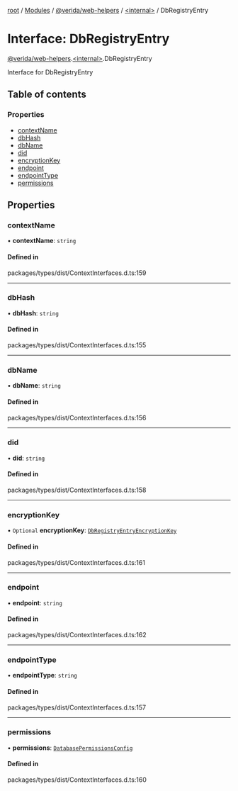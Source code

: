 [root](../README.md) / [Modules](../modules.md) / [@verida/web-helpers](../modules/verida_web_helpers.md) / [<internal\>](../modules/verida_web_helpers._internal_.md) / DbRegistryEntry

# Interface: DbRegistryEntry

[@verida/web-helpers](../modules/verida_web_helpers.md).[<internal\>](../modules/verida_web_helpers._internal_.md).DbRegistryEntry

Interface for DbRegistryEntry

## Table of contents

### Properties

- [contextName](verida_web_helpers._internal_.DbRegistryEntry.md#contextname)
- [dbHash](verida_web_helpers._internal_.DbRegistryEntry.md#dbhash)
- [dbName](verida_web_helpers._internal_.DbRegistryEntry.md#dbname)
- [did](verida_web_helpers._internal_.DbRegistryEntry.md#did)
- [encryptionKey](verida_web_helpers._internal_.DbRegistryEntry.md#encryptionkey)
- [endpoint](verida_web_helpers._internal_.DbRegistryEntry.md#endpoint)
- [endpointType](verida_web_helpers._internal_.DbRegistryEntry.md#endpointtype)
- [permissions](verida_web_helpers._internal_.DbRegistryEntry.md#permissions)

## Properties

### contextName

• **contextName**: `string`

#### Defined in

packages/types/dist/ContextInterfaces.d.ts:159

___

### dbHash

• **dbHash**: `string`

#### Defined in

packages/types/dist/ContextInterfaces.d.ts:155

___

### dbName

• **dbName**: `string`

#### Defined in

packages/types/dist/ContextInterfaces.d.ts:156

___

### did

• **did**: `string`

#### Defined in

packages/types/dist/ContextInterfaces.d.ts:158

___

### encryptionKey

• `Optional` **encryptionKey**: [`DbRegistryEntryEncryptionKey`](verida_web_helpers._internal_.DbRegistryEntryEncryptionKey.md)

#### Defined in

packages/types/dist/ContextInterfaces.d.ts:161

___

### endpoint

• **endpoint**: `string`

#### Defined in

packages/types/dist/ContextInterfaces.d.ts:162

___

### endpointType

• **endpointType**: `string`

#### Defined in

packages/types/dist/ContextInterfaces.d.ts:157

___

### permissions

• **permissions**: [`DatabasePermissionsConfig`](verida_web_helpers._internal_.DatabasePermissionsConfig.md)

#### Defined in

packages/types/dist/ContextInterfaces.d.ts:160
